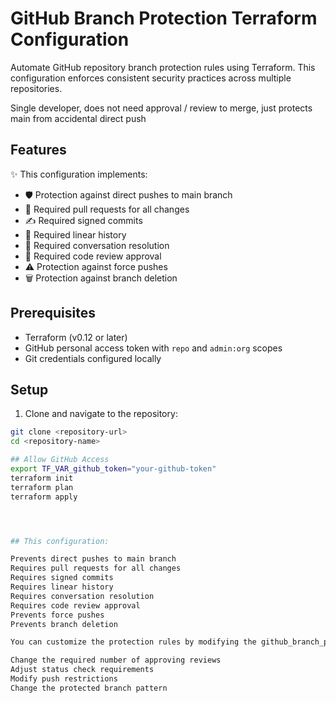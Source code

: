 # GitHub Branch Protection Terraform Configuration

Automate GitHub repository branch protection rules using Terraform. This configuration enforces consistent security practices across multiple repositories.  

Single developer, does not need approval / review to merge, just protects main from accidental direct push

## Features

✨ This configuration implements:

- 🛡️ Protection against direct pushes to main branch
- 🔄 Required pull requests for all changes
- ✍️ Required signed commits
- 📝 Required linear history
- 💬 Required conversation resolution
- 👥 Required code review approval
- ⚠️ Protection against force pushes
- 🗑️ Protection against branch deletion

## Prerequisites

- Terraform (v0.12 or later)
- GitHub personal access token with `repo` and `admin:org` scopes
- Git credentials configured locally

## Setup

1. Clone and navigate to the repository:
```bash
git clone <repository-url>
cd <repository-name>

## Allow GitHub Access
export TF_VAR_github_token="your-github-token"
terraform init
terraform plan
terraform apply




## This configuration:

Prevents direct pushes to main branch
Requires pull requests for all changes
Requires signed commits
Requires linear history
Requires conversation resolution
Requires code review approval
Prevents force pushes
Prevents branch deletion

You can customize the protection rules by modifying the github_branch_protection resource. For example:

Change the required number of approving reviews
Adjust status check requirements
Modify push restrictions
Change the protected branch pattern